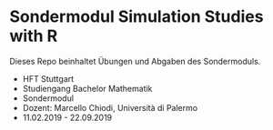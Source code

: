 # Sondermodul Simulation Studies with R

Dieses Repo beinhaltet Übungen und Abgaben des Sondermoduls.

* HFT Stuttgart
* Studiengang Bachelor Mathematik
* Sondermodul
* Dozent: Marcello Chiodi, Università di Palermo
* 11.02.2019 - 22.09.2019
